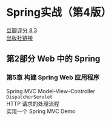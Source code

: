 # Spring实战（第4版）
[豆瓣评分 8.3](https://book.douban.com/subject/26767354/)  
[出版社链接](https://www.manning.com/books/spring-in-action-fourth-edition)  

## 第2部分 Web 中的 Spring
###  第5章 构建 Spring Web 应用程序  
Spring MVC Model-View-Controller  
`DispatcherServlet`  
HTTP 请求的处理流程  
实现一个 Spring MVC Demo  
